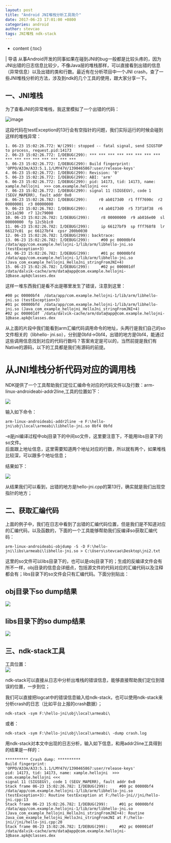 ```yaml
---
layout: post
title: "Android JNI堆栈分析工具简介"
date: 2017-06-23 17:01:00 +0800
categories: android
author: stevcao
tags: JNI堆栈 ndk-stack
---
```


* content
{:toc}

| 导语
从事Android开发的同事如果在碰到JNI的bug一般都是比较头疼的，因为JNI出错的日志信息比较少，不像Java层的堆栈那样，可以直接看到出错的信息（异常信息）以及出错的类和行数。最近有在分析项目中一个JNI
crash，查了一些JNI堆栈分析的方法，涉及到ndk的几个工具的使用，跟大家分享一下。

## 一、JNI堆栈
<!--more-->

为了查看JNI的异常堆栈，我这里模拟了一个出错的代码：

![image](/image/android_jni_dui_zhan_fen_xi_gong_ju_jian_jie/7f23d66391878bb7de757b542b48437b1e79365851dcbadeaf7b498ae0403094)

这段代码在testException的13行会有空指针的问题，我们实际运行的时候会碰到这样的堆栈异常：

    
    
    1. 06-23 15:02:26.772: W/(299): stopped -- fatal signal, send SIGSTOP to process, request.pid:14173
    2. 06-23 15:02:26.772: I/DEBUG(299): *** *** *** *** *** *** *** *** *** *** *** *** *** *** *** ***
    3. 06-23 15:02:26.772: I/DEBUG(299): Build fingerprint: 'OPPO/A33m/A33:5.1.1/LMY47V/1390465867:user/release-keys'
    4. 06-23 15:02:26.772: I/DEBUG(299): Revision: '0'
    5. 06-23 15:02:26.772: I/DEBUG(299): ABI: 'arm'
    6. 06-23 15:02:26.772: I/DEBUG(299): pid: 14173, tid: 14173, name: xample.hellojni  >>> com.example.hellojni <<<
    7. 06-23 15:02:26.772: I/DEBUG(299): signal 11 (SIGSEGV), code 1 (SEGV_MAPERR), fault addr 0x0
    8. 06-23 15:02:26.782: I/DEBUG(299):     r0 ab0173d0  r1 fff7690c  r2 00000001  r3 00000000
    9. 06-23 15:02:26.782: I/DEBUG(299):     r4 ab0173d0  r5 73f18f38  r6 12c1a190  r7 12c79000
    10. 06-23 15:02:26.782: I/DEBUG(299):     r8 00000000  r9 ab016e00  sl 00000000  fp 12c5b1c0
    11. 06-23 15:02:26.782: I/DEBUG(299):     ip 66127bf9  sp fff768f8  lr 66127c01  pc 66127bf4  cpsr 200b0030
    12. 06-23 15:02:26.782: I/DEBUG(299): backtrace:
    13. 06-23 15:02:26.782: I/DEBUG(299):     #00 pc 00000bf4  /data/app/com.example.hellojni-1/lib/arm/libhello-jni.so (testException+3)
    14. 06-23 15:02:26.782: I/DEBUG(299):     #01 pc 00000bfd  /data/app/com.example.hellojni-1/lib/arm/libhello-jni.so (Java_com_example_hellojni_HelloJni_stringFromJNI+4)
    15. 06-23 15:02:26.782: I/DEBUG(299):     #02 pc 000001df  /data/dalvik-cache/arm/data@app@com.example.hellojni-1@base.apk@classes.dex
    

这样一堆东西我们是看不出是哪里发生了错误，注意到这里：

    
    
    #00 pc 00000bf4  /data/app/com.example.hellojni-1/lib/arm/libhello-jni.so (testException+3)
    #01 pc 00000bfd  /data/app/com.example.hellojni-1/lib/arm/libhello-jni.so (Java_com_example_hellojni_HelloJni_stringFromJNI+4)
    #02 pc 000001df  /data/dalvik-cache/arm/data@app@com.example.hellojni-1@base.apk@classes.dex
    

从上面的片段中我们能看到arm汇编代码调用命令的地址，头两行是我们自己的so文件相关的（libhello-
jni.so），分别是0bfd->0bf4，出错的地方是0bf4，能通过这些调用信息找到对应的代码行数吗？答案肯定是可以的，当然前提是我们有Native的源码，以下的工具都是我们有源码的前提。

# 从JNI堆栈分析代码对应的调用栈

NDK提供了一个工具帮助我们定位汇编命令对应的代码文件以及行数：arm-linux-androideabi-addr2line,工具的位置如下：

![](/image/android_jni_dui_zhan_fen_xi_gong_ju_jian_jie/f74291e17fc95573ab785ab0baa6bce389d0b1931184d542d64611cc2cf72f1c)

输入如下命令：

    
    
    arm-linux-androideabi-addr2line -e F:\hello-jni\obj\local\armeabi\libhello-jni.so 0bf4 0bfd
    

-e是jni编译过程中obj目录下的中间so文件，这里要注意下，不能用libs目录下的so文件。  
后面跟上地址信息，这里需要知道两个地址对应的行数，所以就有两个，如果堆栈比较深，可以跟多个地址信息；

结果如下：

![](/image/android_jni_dui_zhan_fen_xi_gong_ju_jian_jie/77c659659119c8d69a607027151058e7cfcd7ded42e1811c0e274a371a96f923)

从结果我们可以看到，出错的地方是hello-jni.cpp的第13行，确实就是我们出现空指针的地方；

## 二、获取汇编代码

上面的例子中，我们在日志中看到了出错的汇编代码位置，但是我们是不知道对应的汇编代码，以及函数的，下面的一个工具能够帮助我们反编译so获取汇编代码：

    
    
    arm-linux-androideabi-objdump -S -D F:\hello-jni\libs\armeabi\libhello-jni.so > C:\Users\stevcao\Desktop\jni2.txt
    

这里的so文件可以libs目录下的，也可以是obj目录下的；生成的反编译文件会有所不一样，obj目录的信息会详细点，包括源文件的代码对应的汇编代码以及注释都会有；libs目录下的so文件会只有汇编代码。下面分别贴出：

## obj目录下so dump结果

![](/image/android_jni_dui_zhan_fen_xi_gong_ju_jian_jie/6f51d93716c1657e517a2db9fdedeef8df10a166438cf510df3131cd47b585a4)

## libs目录下的so dump结果

![](/image/android_jni_dui_zhan_fen_xi_gong_ju_jian_jie/904e438c134fc2f2a907d2df5734db44b7ef31534f5bac5e6b894d4fca66adf4)

## 三、ndk-stack工具

工具位置：  
![](/image/android_jni_dui_zhan_fen_xi_gong_ju_jian_jie/58a78ae83cf89a27a288cabaa2698b84b238f18cc1d225a384e11bacc5ed4813)

ndk-stack可以直接从日志中分析出堆栈的错误信息，能够直接帮助我们定位到错误的位置，一步到位；

我们可以直接把logcat中的错误信息输入给ndk-stack，也可以使用ndk-stack来分析crash的日志（比如平台上报的crash数据）；

    
    
    ndk-stack -sym F:\hello-jni\obj\local\armeabi\
    

或者：

    
    
    ndk-stack -sym F:\hello-jni\obj\local\armeabi\ -dump crash.log
    

用ndk-stack对本文中出现的日志分析，输入如下信息，和用addr2line工具得到的结果是一样的：

    
    
    ********** Crash dump: **********
    Build fingerprint: 'OPPO/A33m/A33:5.1.1/LMY47V/1390465867:user/release-keys'
    pid: 14173, tid: 14173, name: xample.hellojni  >>> com.example.hellojni <<<
    signal 11 (SIGSEGV), code 1 (SEGV_MAPERR), fault addr 0x0
    Stack frame 06-23 15:02:26.782: I/DEBUG(299):     #00 pc 00000bf4  /data/app/com.example.hellojni-1/lib/arm/libhello-jni.so (testException+3): Routine testException at F:/hello-jni//jni/hello-jni.cpp:13
    Stack frame 06-23 15:02:26.782: I/DEBUG(299):     #01 pc 00000bfd  /data/app/com.example.hellojni-1/lib/arm/libhello-jni.so (Java_com_example_hellojni_HelloJni_stringFromJNI+4): Routine Java_com_example_hellojni_HelloJni_stringFromJNI at F:/hello-jni//jni/hello-jni.cpp:20
    Stack frame 06-23 15:02:26.782: I/DEBUG(299):     #02 pc 000001df  /data/dalvik-cache/arm/data@app@com.example.hellojni-1@base.apk@classes.dex
    

